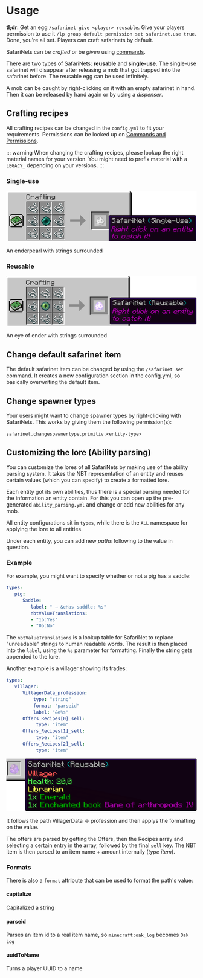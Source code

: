 # Usage

**tl;dr**:
Get an egg `/safarinet give <player> reusable`. Give your players permission to use it `/lp group default permission set safarinet.use true`. Done, you're all set. Players can craft safarinets by default.

SafariNets can be *crafted* or be *given* using [commands](./commands.md).

There are two types of SafariNets: **reusable** and **single-use**. The single-use safarinet will disappear after releasing a mob that got trapped into the safarinet before. The reusable egg can be used infinitely.

A mob can be caught by right-clicking on it with an empty safarinet in hand. Then it can be released by hand again or by using a *dispenser*.

## Crafting recipes

All crafting recipes can be changed in the `config.yml` to fit your requirements.
Permissions can be looked up on [Commands and Permissions](./commands.md).

::: warning
When changing the crafting recipes, please lookup the right material names for your version. You might need to prefix material with a `LEGACY_` depending on your versions.
:::

### Single-use

![SafariNet single-use crafting recipe](./img/safarinet-singleuse.png)

An enderpearl with strings surrounded

### Reusable

![SafariNet reusable crafting recipe](./img/safarinet-reusable.png)

An eye of ender with strings surrounded

## Change default safarinet item

The default safarinet item can be changed by using the `/safarinet set` command. It creates a new configuration section in the config.yml, so basically overwriting the default item.

## Change spawner types

Your users might want to change spawner types by right-clicking with SafariNets. This works by giving them the following permission(s):

`safarinet.changespawnertype.primitiv.<entity-type>`

## Customizing the lore (Ability parsing)

You can customize the lores of all SafariNets by making use of the ability parsing system. It takes the NBT representation of an entity and reuses certain values (which you can specify) to create a formatted lore.

Each entity got its own abilities, thus there is a special parsing needed for the information an entity contain. For this you can open up the pre-generated `ability_parsing.yml` and change or add new abilities for any mob.

All entity configurations sit in `types`, while there is the `ALL` namespace for applying the lore to all entities.

Under each entity, you can add new *paths* following to the value in question.


### Example
For example, you might want to specify whether or not a pig has a saddle:

```yml
types:
   pig:
      Saddle:
         label: " → &eHas saddle: %s"
         nbtValueTranslations:
         - "1b:Yes"
         - "0b:No"
```
The `nbtValueTranslations` is a lookup table for SafariNet to replace "unreadable" strings to human readable words. The result is then placed into the `label`, using the `%s` parameter for formatting. Finally the string gets appended to the lore.

Another example is a villager showing its trades:
```yml
types:
   villager:
      VillagerData_profession:
          type: "string"
          format: "parseid"
          label: "&e%s"
      Offers_Recipes[0]_sell:
           type: "item"
      Offers_Recipes[1]_sell:
           type: "item"
      Offers_Recipes[2]_sell:
           type: "item"
```
![Ability parsing](./img/ability-parsing.png)

It follows the path VillagerData -> profession and then applys the formatting on the value. 

The offers are parsed by getting the Offers, then the Recipes array and selecting a certain entry in the array, followed by the final `sell` key. The NBT item is then parsed to an item name + amount internally (*type item*).

### Formats

There is also a `format` attribute that can be used to format the path's value:

#### capitalize
Capitalized a string

#### parseid
Parses an item id to a real item name, so `minecraft:oak_log` becomes `Oak Log`

#### uuidToName
Turns a player UUID to a name

